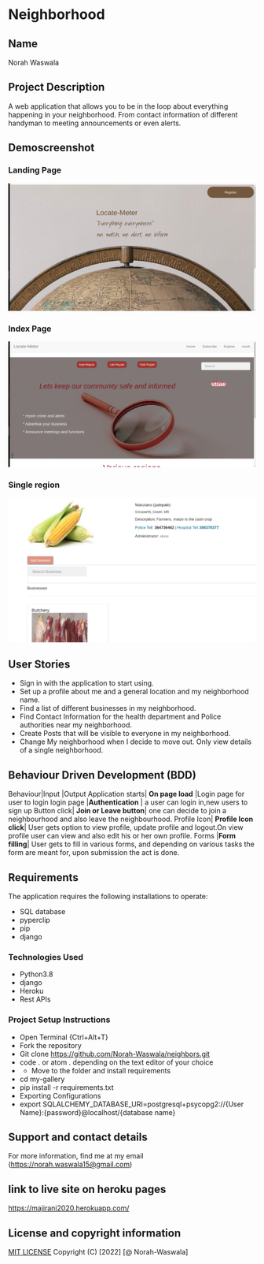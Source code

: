 # Neighborhood
## Name 
Norah Waswala
## Project Description
A web application that allows you to be in the loop about everything happening in your neighborhood. From contact information of different handyman to meeting announcements or even alerts.
## Demoscreenshot
### Landing Page
![screenshot](/static/land.png)

### Index Page 
![screen](/static/index.png)
### Single region 
![screen](/static/maku.png)
## User Stories
* Sign in with the application to start using.
* Set up a profile about me and a general location and my neighborhood name.
* Find a list of different businesses in my neighborhood.
* Find Contact Information for the health department and Police authorities near my 
  neighborhood.
* Create Posts that will be visible to everyone in my neighborhood.
* Change My neighborhood when I decide to move out. Only view details of a single 
  neighborhood.
## Behaviour Driven Development (BDD)
Behaviour|Input	|Output
Application starts|	**On page load**	|Login page for user to login
login page 	|**Authentication**	| a user can login in,new users to sign up
Button click|	**Join or Leave button**|	one can decide to join a neighbourhood and also leave the neighbourhood.
Profile Icon|	**Profile Icon click**|	User gets option to view profile, update profile and logout.On view profile user can view and also edit his or her own profile.
Forms	|**Form filling**|	User gets to fill in various forms, and depending on various tasks the form are meant for, upon submission the act is done.

## Requirements
The application requires the following installations to operate:
* SQL database
* pyperclip
* pip
* django
### Technologies Used
* Python3.8
* django
* Heroku
* Rest APIs
### Project Setup Instructions
* Open Terminal {Ctrl+Alt+T}
* Fork the repository
* Git clone https://github.com/Norah-Waswala/neighbors.git
* code . or atom . depending on the text editor of your choice
* * Move to the folder and install requirements
* cd my-gallery
* pip install -r requirements.txt
* Exporting Configurations
* export SQLALCHEMY_DATABASE_URI=postgresql+psycopg2://{User Name}:{password}@localhost/{database name}
## Support and contact details
For more information, find me at my email (https://norah.waswala15@gmail.com)

## link to live site on heroku pages
https://majirani2020.herokuapp.com/
## License and copyright information
[MIT LICENSE](LICENSE)
Copyright (C) [2022] [@ Norah-Waswala]
